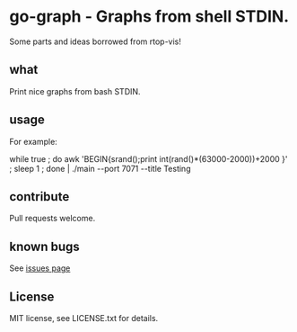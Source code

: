 
# go-graph - Graphs from shell STDIN.

Some parts and ideas borrowed from rtop-vis!

## what
Print nice graphs from bash STDIN.


## usage
For example:

while true ; do awk 'BEGIN{srand();print int(rand()\*(63000-2000))+2000 }' ;
sleep 1 ; done | ./main --port 7071 --title Testing

## contribute

Pull requests welcome.

## known bugs
See [issues page](https://github.com/Adar/go-graph/issues)

## License
MIT license, see LICENSE.txt for details.
